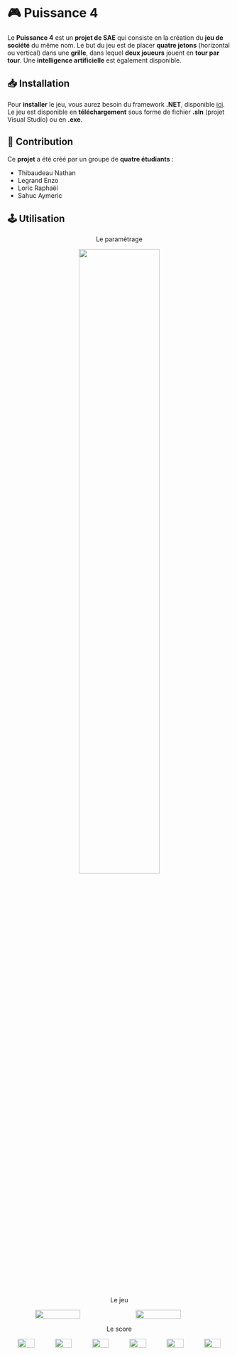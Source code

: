 # 🎮 Puissance 4

Le **Puissance 4** est un **projet de SAE** qui consiste en la création du **jeu de société** du même nom. Le but du jeu est de placer **quatre jetons** (horizontal ou vertical) dans une **grille**, dans lequel **deux joueurs** jouent en **tour par tour**. Une **intelligence artificielle** est également disponible.

## 📥 Installation

Pour **installer** le jeu, vous aurez besoin du framework **.NET**, disponible [ici](https://dotnet.microsoft.com/en-us/download/dotnet-framework). Le jeu est disponible en **téléchargement** sous forme de fichier **.sln** (projet Visual Studio) ou en **.exe**.

## 🤝 Contribution

Ce **projet** a été créé par un groupe de **quatre étudiants** :

- Thibaudeau Nathan
- Legrand Enzo
- Loric Raphaël
- Sahuc Aymeric

## 🕹️ Utilisation

<p align="center">Le paramètrage</p>
<p align="center">
  <img src="https://media.discordapp.net/attachments/1048354870844989503/1117040142490804234/Parametrage.png" width='60%'>
  </p>

<p align="center">Le jeu</p>
<div align="center">
  <div style="display: flex;">
    <img src="https://media.discordapp.net/attachments/1048354870844989503/1117040142188810321/10x10.png" width='45%' style="vertical-align: top;" />
    <img src="https://media.discordapp.net/attachments/1048354870844989503/1117040142750847016/4x4.png" width='45%' />
  </div>
</div>

<p align="center">Le score</p>
<div align="center">
  <div style="display: flex;">
    <img src="https://media.discordapp.net/attachments/1048354870844989503/1117040124191060008/rouge.png" width='45%' style="vertical-align: top;" />
    <img src="https://media.discordapp.net/attachments/1048354870844989503/1117040124413366323/vert.png" width='45%' />
    <img src="https://media.discordapp.net/attachments/1048354870844989503/1117040124627271731/aqua.png" width='45%' />
    <img src="https://media.discordapp.net/attachments/1048354870844989503/1117040124832788491/bleu.png" width='45%' />
    <img src="https://media.discordapp.net/attachments/1048354870844989503/1117040125059289149/Egalite.png" width='45%' />
    <img src="https://media.discordapp.net/attachments/1048354870844989503/1117040125348692000/jaune.png" width='45%' />
  </div>
</div>

